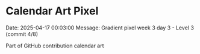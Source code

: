# Calendar Art Pixel

Date: 2025-04-17 00:03:00
Message: Gradient pixel week 3 day 3 - Level 3 (commit 4/8)

Part of GitHub contribution calendar art
